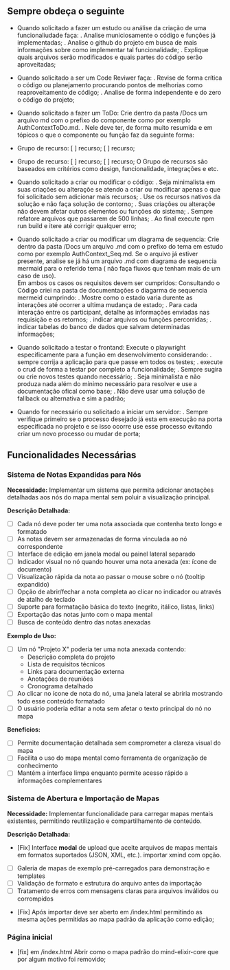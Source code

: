 ## Sempre obdeça o seguinte

- Quando solicitado a fazer um estudo ou análise da criação de uma funcionaliudade faça:
. Analise municiosamente o código e funções já implementadas;
. Analise o github do projeto em busca de mais informações sobre como implementar tal funcionalidade;
. Explique quais arquivos serão modificados e quais partes do código serão aproveitadas;

- Quando solicitado a ser um Code Reviwer faça:
. Revise de forma crítica o código ou planejamento procurando pontos de melhorias como reaproveitamento de código;
. Analise de forma independente e do zero o código do projeto;

- Quando solicitado a fazer um ToDo: Crie dentro da pasta /Docs um arquivo md com o prefixo do componente como por exemplo AuthContextToDo.md. 
. Nele deve ter, de forma muito resumida e em tópicos o que o componente ou função faz da seguinte forma:
- Grupo de recurso:
[ ] recurso;
[ ] recurso;
- Grupo de recurso:
[ ] recurso;
[ ] recurso;
O Grupo de recursos são baseados em critérios como design, funcionalidade, integrações e etc. 


- Quando solicitado a criar ou modificar o código:
. Seja minimalista em suas criações ou alteraçõe se atendo a criar ou modificar apenas o que foi solicitado sem adicionar mais recursos;
. Use os recursos nativos da solução e não faça solução de contorno;
. Suas criações ou alteraçõe não devem afetar outros elementos ou funções do sistema; 
. Sempre refatore arquivos que passarem de 500 linhas;
. Ao final execute npm run build e itere até corrigir qualquer erro;

- Quando solicitado a criar ou modificar um diagrama de sequencia: Crie dentro da pasta /Docs um arquivo .md com o prefixo do tema em estudo como por exemplo AuthContext_Seq.md. 
Se o arquivo já estiver presente, analise se já há um arquivo .md com diagrama de sequencia mermaid para o referido tema ( não faça fluxos  que tenham mais de um caso de uso).  
Em ambos os casos os requisitos devem ser cumpridos:
Consultando o Código criei na pasta de documentações o diagarma de sequencia mermeid cumprindo:
. Mostre como o estado varia durente as interações até ocorrer a ultima mudança de estado;
. Para cada interação entre os participant, detalhe as informações enviadas nas requisição e os retornos;
. indicar arquivos ou funções percorridas;
. indicar tabelas do banco de dados que salvam determinadas informações;


- Quando solicitado a testar o frontand: Execute o  playwright especificamente para a função em desenvolvimento considerando:
. sempre corrija a aplicação para que passe em todos os testes;
. execute o crud de forma a testar por completo a funcionalidade;
. Sempre sugira ou crie novos testes quando necessário;
. Seja minimalista e não produza nada além do mínimo necessário para resolver e use a documentação ofical como base;
. Não deve usar uma solução de fallback ou alternativa e sim a padrão;

- Quando for necessário ou solicitado a iniciar um servidor:
. Sempre verifique primeiro se o processo desejado já esta em execução na porta especificada no projeto e se isso ocorre use esse processo evitando criar um novo processo ou mudar de porta;

## Funcionalidades Necessárias


### Sistema de Notas Expandidas para Nós
**Necessidade:** Implementar um sistema que permita adicionar anotações detalhadas aos nós do mapa mental sem poluir a visualização principal.

**Descrição Detalhada:**
- [ ] Cada nó deve poder ter uma nota associada que contenha texto longo e formatado
- [ ] As notas devem ser armazenadas de forma vinculada ao nó correspondente
- [ ] Interface de edição em janela modal ou painel lateral separado
- [ ] Indicador visual no nó quando houver uma nota anexada (ex: ícone de documento)
- [ ] Visualização rápida da nota ao passar o mouse sobre o nó (tooltip expandido)
- [ ] Opção de abrir/fechar a nota completa ao clicar no indicador ou através de atalho de teclado
- [ ] Suporte para formatação básica do texto (negrito, itálico, listas, links)
- [ ] Exportação das notas junto com o mapa mental
- [ ] Busca de conteúdo dentro das notas anexadas

**Exemplo de Uso:**
- [ ] Um nó "Projeto X" poderia ter uma nota anexada contendo:
  - Descrição completa do projeto
  - Lista de requisitos técnicos
  - Links para documentação externa
  - Anotações de reuniões
  - Cronograma detalhado
- [ ] Ao clicar no ícone de nota do nó, uma janela lateral se abriria mostrando todo esse conteúdo formatado
- [ ] O usuário poderia editar a nota sem afetar o texto principal do nó no mapa

**Benefícios:**
- [ ] Permite documentação detalhada sem comprometer a clareza visual do mapa
- [ ] Facilita o uso do mapa mental como ferramenta de organização de conhecimento
- [ ] Mantém a interface limpa enquanto permite acesso rápido a informações complementares

### Sistema de Abertura e Importação de Mapas
**Necessidade:** Implementar funcionalidade para carregar mapas mentais existentes, permitindo reutilização e compartilhamento de conteúdo.

**Descrição Detalhada:**
- [Fix] Interface **modal** de upload que aceite arquivos de mapas mentais em formatos suportados (JSON, XML, etc.). importar xmind com opção.
- [ ] Galeria de mapas de exemplo pré-carregados para demonstração e templates
- [ ] Validação de formato e estrutura do arquivo antes da importação
- [ ] Tratamento de erros com mensagens claras para arquivos inválidos ou corrompidos
- [Fix] Após importar deve ser aberto em /index.html permitindo as mesma ações permitidas ao mapa padrão da aplicação como edição;

### Página inicial
- [fix] em /index.html Abrir como o mapa padrão do mind-elixir-core que por algum motivo foi removido;